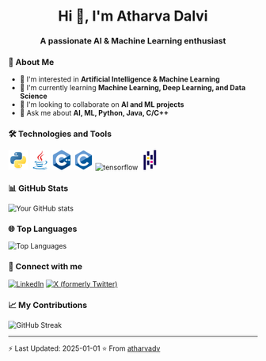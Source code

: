<h1 align="center">Hi 👋, I'm Atharva Dalvi</h1>
<h3 align="center">A passionate AI & Machine Learning enthusiast</h3>

### 🚀 About Me
- 🔭 I'm interested in **Artificial Intelligence & Machine Learning**
- 🌱 I'm currently learning **Machine Learning, Deep Learning, and Data Science**
- 👯 I'm looking to collaborate on **AI and ML projects**
- 💬 Ask me about **AI, ML, Python, Java, C/C++**

### 🛠️ Technologies and Tools
<p align="left">
<img src="https://raw.githubusercontent.com/devicons/devicon/master/icons/python/python-original.svg" alt="python" width="40" height="40"/>
<img src="https://raw.githubusercontent.com/devicons/devicon/master/icons/java/java-original.svg" alt="java" width="40" height="40"/>
<img src="https://raw.githubusercontent.com/devicons/devicon/master/icons/cplusplus/cplusplus-original.svg" alt="cplusplus" width="40" height="40"/>
<img src="https://raw.githubusercontent.com/devicons/devicon/master/icons/c/c-original.svg" alt="c" width="40" height="40"/>
<img src="https://www.vectorlogo.zone/logos/tensorflow/tensorflow-icon.svg" alt="tensorflow" width="40" height="40"/>
<img src="https://raw.githubusercontent.com/devicons/devicon/master/icons/pandas/pandas-original.svg" alt="pandas" width="40" height="40"/>
</p>

### 📊 GitHub Stats
![Your GitHub stats](https://github-readme-stats.vercel.app/api?username=atharvadv&show_icons=true&theme=radical)

### 🌐 Top Languages
![Top Languages](https://github-readme-stats.vercel.app/api/top-langs/?username=atharvadv&layout=compact&theme=radical)

### 🤝 Connect with me
[![LinkedIn](https://img.shields.io/badge/LinkedIn-0077B5?style=for-the-badge&logo=linkedin&logoColor=white)](https://www.linkedin.com/in/atharva-dalvi-607254259)
[![X (formerly Twitter)](https://img.shields.io/badge/X-000000?style=for-the-badge&logo=x&logoColor=white)](https://x.com/atharvadv?t=NOMHneNXQ6IuHo2cfy6qPQ&s=09)

### 📈 My Contributions
![GitHub Streak](https://github-readme-streak-stats.herokuapp.com/?user=atharvadv&theme=dark)

---
⚡ Last Updated: 2025-01-01
⭐️ From [atharvadv](https://github.com/atharvadv)
